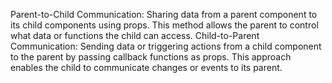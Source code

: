 Parent-to-Child Communication: Sharing data from a parent component to its child components using props.
This method allows the parent to control what data or functions the child can access.
Child-to-Parent Communication: Sending data or triggering actions from a child component to the parent 
by passing callback functions as props. This approach enables the child to communicate changes or events to its parent.

